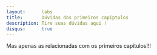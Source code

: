 ```yaml
---
layout:      labs
title:       Dúvidas dos primeiros capiptulos
description: Tire suas dúvidas aqui !
disqus:      true
---
```


Mas apenas as relacionadas com os primeiros capítulos!!!
